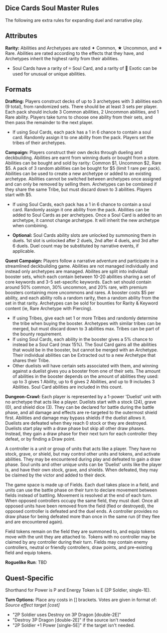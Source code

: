 ## Dice Cards Soul Master Rules

The following are extra rules for expanding duel and narrative play.

## Attributes

**Rarity:** Abilities and Archetypes are rated ✦ Common, ★ Uncommon, and ✶ Rare. Abilities are rated according to the effects that they have, and Archetypes inherit the highest rarity from their abilities.

- Soul Cards have a rarity of ⍟ Soul Card, and a rarity of 🌙 Exotic can be used for unusual or unique abilities.

## Formats

**Drafting:** Players construct decks of up to 3 archetypes with 3 abilities each (9 total), from randomized sets. There should be at least 3 sets per player. Each pack should include 3 Common abilities, 2 Uncommon abilities, and 1 Rare ability. Players take turns to choose one ability from their sets, and then pass the remainder to the next player.

- If using Soul Cards, each pack has a 1 in 6 chance to contain a soul card. Randomly assign it to one ability from the pack. Players set the tribes of their archetypes.

**Campaign:** Players construct their own decks through dueling and deckbuilding. Abilities are earnt from winning duels or bought from a store. Abilities can be bought and sold by rarity: Common $1, Uncommon $2, Rare $5. A pack of 3 random abilities can be bought for $5 (limit 1 rare per pack). Abilities can be used to create a new archetype or added to an existing archetype. Abilities cannot be switched between archetypes once assigned and can only be removed by selling them. Archetypes can be combined if they share the same Tribe, but must discard down to 3 abilities. Players start with $5.

- If using Soul Cards, each pack has a 1 in 6 chance to contain a soul card. Randomly assign it one ability from the pack. Abilities can be added to Soul Cards as per archetypes. Once a Soul Card is added to an archetype, it cannot change archetype. It will inherit the new archetype when combining.

- **Optional:** Soul Cards ability slots are unlocked by summoning them in duels. 1st slot is unlocked after 2 duels, 2nd after 4 duels, and 3rd after 6 duels. Duel count may be substituted by narrative events, if applicable.

**Quest Campaign:** Players follow a narrative adventure and participate in a streamlined deckbuilding game. Abilities are not managed individually and instead only archetypes are managed. Abilites are split into individual booster sets, which each contain between 10-20 abilities sharing a set of core keywords and 3-5 set-specific keywords. Each set should contain around 50% common, 30% uncommon, and 20% rare, with premium boosters containing more uncommons and rares. A booster costs $5 per ability, and each ability rolls a random rarity, then a random ability from the set in that rarity. Archetypes can be sold for bounties for Rarity & Keyword content (ie, Rare Archetype with Piercing).

- If using Tribes, give each set 1 or more Tribes and randomly determine the tribe when buying the booster. Archetypes with similar tribes can be merged, but must discard down to 3 abilities max. Tribes can be part of the bounty requirement.
- If using Soul Cards, each ability in the booster gives a 5% chance to instead be a Soul Card (max 15%). The Soul Card gains all the abilities that would be in the booster, but cannot be merged with an Archetype. Their individual abilities can be Extracted out to a new Archetype that shares their Tribe.
- Other duelists will have certain sets associated with them, and winning against a duelist gives you a booster from one of their sets. The amount of abilities in the booster depends on the amount of abilities they used: up to 3 gives 1 Ability, up to 6 gives 2 Abilities, and up to 9 includes 3 Abilities. Soul Card abilities are included in this count.

**Dungeon-Crawl:** Each player is represented by a 1-power 'Duelist' unit with no archetype that acts like a player. Duelists start with a stock (24), grave (0), and shield dice (3). They can be declared for battle during the battle phase, and all damage and effects are re-targeted to the outermost shield first. Abilities and damage may bypass shields if the duelist allows it. Duelists are defeated when they reach 0 stock or they are destroyed. Duelists start play with a draw phase but skip all other draw phases. Instead, they gain a draw phase for their next turn for each controller they defeat, or by finding a Draw point.

A controller is a unit or group of units that acts like a player. They have no stock, grave, or shield, but may control other units and tokens, and activate abilities. They may be encountered during play and defeated to gain a draw phase. Soul units and other unique units can be 'Duelist' units like the player is, and have their own stock, grave, and shields. When defeated, they may be claimed by the victor and added to their deck.

The game space is made up of Fields. Each duel takes place in a field, and units can use the battle phase on their turn to declare movement between fields instead of battling. Movement is resolved at the end of each turn. When opposed controllers occupy the same field, they must duel. Once all opposed units have been removed from the field (fled or destroyed), the opposed controller is defeated and the duel ends. A controller provides no draw phase for being defeated more than once in the same run (if they flee and are encountered again).

Field tokens remain on the field they are summoned to, and equip tokens move with the unit they are attached to. Tokens with no controller may be claimed by any controller during their turn. Fields may contain enemy controllers, neutral or friendly controllers, draw points, and pre-existing field and equip tokens.

**Roguelike Run**: TBD

## Quest-Specific

Shorthand for Power is P and Energy Token is E (2P Soldier, single-1E).

**Turn Options:** Place any costs in [] brackets. Votes are given in format of: _Source effect target [cost]_

- "2P Soldier uses Destroy on 3P Dragon [double-2E]"
- "Destroy 3P Dragon [double-2E]" if the source isn't needed
- "2P Soldier +1 Power [single-5E]" if the target isn't needed.
